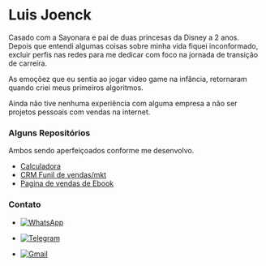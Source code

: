 # Luis Joenck

Casado com a Sayonara e pai de duas princesas da Disney a 2 anos.
Depois que entendi algumas coisas sobre minha vida fiquei inconformado, excluir perfis nas redes para me dedicar com foco na jornada de transição de carreira.

As emoçõez que eu sentia ao jogar video game na infância, retornaram quando criei meus primeiros algoritmos.

Ainda não tive nenhuma experiência com alguma empresa a não ser projetos pessoais com vendas na internet.


### Alguns Repositórios

Ambos sendo aperfeiçoados conforme me desenvolvo.
- [Calculadora](https://github.com/Joenck91/calc.git)
- [CRM Funil de vendas/mkt](https://github.com/Joenck91/RapinaCRM.git)
- [Pagina de vendas de Ebook](https://github.com/Joenck91/ebook-crit-rios-de-forca-no-daytrade.git)

### Contato

- [![WhatsApp](https://img.shields.io/badge/WhatsApp-25D366?style=for-the-badge&logo=whatsapp&logoColor=white)](https://wa.me/5547989095566)

- [![Telegram](https://img.shields.io/badge/Telegram-000?style=for-the-badge&logo=telegram&logoColor=2CA5E0)](https://t.me/dopaminon)

- [![Gmail](https://img.shields.io/badge/Gmail-333333?style=for-the-badge&logo=gmail&logoColor=red)](mailto:copydoluis@gmail.com)


